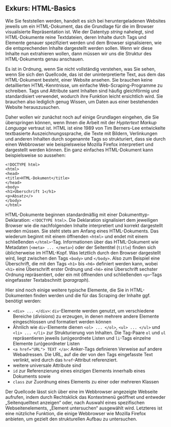 ## Exkurs: HTML-Basics

Wie Sie feststellen werden, handelt es sich bei heruntergeladenen Websites jeweils um ein HTML-Dokument, das die Grundlage für die im Browser visualisierte Repräsentation ist. Wie der Datentyp *string* nahelegt, sind HTML-Dokumente reine Textdateien, deren Inhalte durch Tags und Elemente genauer spezifiziert werden und dem Browser signalisieren, wie die entsprechenden Inhalte dargestellt werden sollen. Wenn wir diese Inhalte nun extrahieren wollen, dann müssen wir uns die Struktur des HTML-Dokuments genau anschauen. 

Es ist in Ordnung, wenn Sie nicht vollständig verstehen, was Sie sehen, wenn Sie sich den Quellcode, das ist der uninterpretierte Text, aus dem das HTML-Dokument besteht, einer Website ansehen. Sie brauchen keine detaillierten HTML-Kenntnisse, um einfache Web-Scraping-Programme zu schreiben. Tags und Attribute samt Inhalten sind häufig gleichförmig und standardisiert verwendet, wodurch ihre Funktion leicht ersichtlich wird. Sie brauchen also lediglich genug Wissen, um Daten aus einer bestehenden Website herauszusuchen. 

Daher wollen wir zunächst noch auf einige Grundlagen eingehen, die Sie überspringen können, wenn Ihnen die Arbeit mit der *Hyptertext Markup Language* vertraut ist. HTML ist eine 1989 von Tim Berners-Lee entwickelte textbasierte Auszeichnungssprache, die Texte mit Bildern, Verlinkungen und anderen Inhalten durch sogenannte Tags so strukturiert, dass sie durch einen Webbrowser wie beispielsweise Mozilla Firefox interpretiert und dargestellt werden können. Ein ganz einfaches HTML-Dokument kann beispielsweise so aussehen:

```
<!DOCTYPE html>
<html>
<head>
<title>HTML-Dokument</title>
</head>
<body>
<h1>Überschrift 1</h1>
<p>Absatz</>
</body>
</html>
```

HTML-Dokumente beginnen standardmäßig mit einer Dokumenttyp-Deklaration: `<!DOCTYPE html>`. Die Deklaration signalisiert dem jeweiligen Browser wie die nachfolgenden Inhalte interpretiert und korrekt dargestellt werden müssen. Sie steht stets am Anfang eines HTML-Dokuments.
Das wiederum beginnt mit einem öffnenden `<html>` und endet mit einem schließenden `</html>`-Tag. Informationen über das HTML-Dokument wie Metadaten (`<meta> ... </meta>`) oder der Seitentitel (`title`) finden sich üblicherweise im HTML-Kopf. Was letztlich durch den Browser dargestellt wird, liegt zwischen den Tags `<body>` und `</body>`. Also zum Beispiel eine Überschrift, die mit den Tags `<h1>` bis `<h6>` definiert werden kann, wobei `<h1>` eine Überschrift erster Ordnung und `<h6>` eine Überschrift sechster Ordnung repräsentiert, oder ein mit öffnenden und schließenden `<p>`-Tags eingefasster Textabschnitt (*paragraph*). 

Hier sind noch einige weitere typische Elemente, die Sie in HTML-Dokumenten finden werden und die für das Scraping der Inhalte ggf. benötigt werden:
 
- `<div> ... </div>`: `div`-Elemente werden genutzt, um verschiedene Bereiche (*divisions*) zu erzeugen, in denen mehrere andere Elemente eingeschlossen und formatiert werden können
- Ähnlich wie `div`-Elemente dienen `<ol> ... </ol>`, `<ul> ... </ul>` und `<li> ... </li>` zur Strukturierung von Inhalten. Die Tag-Paare `ol` und `ul` repräsentieren jeweils (un)geordnete Listen und `li`-Tags einzelne Elemente (un)geordneter Listen
- `<a href="URL"> TEXT </a>`: Anker-Tags definieren Verweise auf andere Webadressen. Die URL, auf die der von den Tags eingefasste Text verlinkt, wird durch das `href`-Attribut referenziert.
- weitere universale Attribute sind
 - `id` zur Referenzierung eines einzigen Elements innerhalb eines Dokuments sowie
 - `class` zur Zuordnung eines Elements zu einer oder mehreren Klassen

 Der Quellcode lässt sich über eine im Webbrowser angezeigte Webseite aufrufen, indem durch Rechtsklick das Kontextmenü geöffnet und entweder „Seitenquelltext anzeigen“ oder, nach Auswahl eines spezifischen Webseitenelements, „Element untersuchen“ ausgewählt wird. Letzteres ist eine nützliche Funktion, die einige Webbrowser wie Mozilla Firefox anbieten, um gezielt den strukturellen Aufbau zu untersuchen.